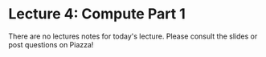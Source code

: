 # Lecture 4: Compute Part 1

There are no lectures notes for today's lecture. Please consult the slides or post questions on Piazza!
